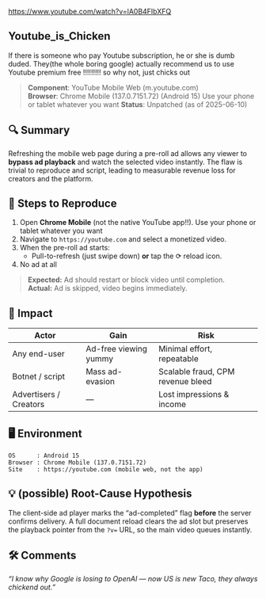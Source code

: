 https://www.youtube.com/watch?v=lA0B4FIbXFQ

## Youtube_is_Chicken


If there is someone who pay Youtube subscription, he or she is dumb duded.
They(the whole boring google) actually recommend us to use Youtube premium free !!!!!!!!!
so why not, just chicks out 

> **Component**: YouTube Mobile Web (m.youtube.com)  
> **Browser**: Chrome Mobile (137.0.7151.72) (Android 15) Use your phone or tablet whatever you want
> **Status**: Unpatched (as of 2025-06-10)

## 🔍 Summary
Refreshing the mobile web page during a pre-roll ad allows any viewer to **bypass ad playback** and watch the selected video instantly. The flaw is trivial to reproduce and script, leading to measurable revenue loss for creators and the platform.

## 🧪 Steps to Reproduce
1. Open **Chrome Mobile** (not the native YouTube app!!). Use your phone or tablet whatever you want
2. Navigate to `https://youtube.com` and select a monetized video.  
3. When the pre-roll ad starts:  
   - Pull-to-refresh (just swipe down) **or** tap the ⟳ reload icon.  
4. No ad at all

> **Expected:** Ad should restart or block video until completion.  
> **Actual:** Ad is skipped, video begins immediately.

## 🎯 Impact
| Actor                  | Gain                  | Risk                              |
| ---------------------- | --------------------- | --------------------------------- |
| Any end-user           | Ad-free viewing yummy | Minimal effort, repeatable        |
| Botnet / script        | Mass ad-evasion       | Scalable fraud, CPM revenue bleed |
| Advertisers / Creators | —                     | Lost impressions & income         |

## 🖥️ Environment
```text
OS      : Android 15  
Browser : Chrome Mobile (137.0.7151.72)  
Site    : https://youtube.com (mobile web, not the app)  
````



## 💡 (possible) Root-Cause Hypothesis

The client-side ad player marks the “ad-completed” flag **before** the server confirms delivery. A full document reload clears the ad slot but preserves the playback pointer from the `?v=` URL, so the main video queues instantly.

## 🛠️ Comments 

_“I know why Google is losing to OpenAI — now US is new Taco, they always chickend out.”_

